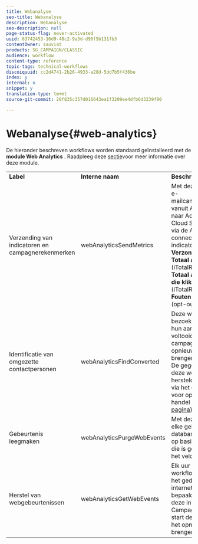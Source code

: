 ```yaml
---
title: Webanalyse
seo-title: Webanalyse
description: Webanalyse
seo-description: null
page-status-flag: never-activated
uuid: 63742453-16d9-48c2-9a3d-d96f5b131fb3
contentOwner: sauviat
products: SG_CAMPAIGN/CLASSIC
audience: workflow
content-type: reference
topic-tags: technical-workflows
discoiquuid: cc2d4741-2b26-4933-a28d-5dd7b5f436be
index: y
internal: n
snippet: y
translation-type: tm+mt
source-git-commit: 20f835c357d016643ea1f3209ee4dfb6d3239f90

---
```



# Webanalyse{#web-analytics}

De hieronder beschreven workflows worden standaard geïnstalleerd met de **module Web Analytics** . Raadpleeg deze [sectie](../../platform/using/adobe-analytics-data-connector.md)voor meer informatie over deze module.

<table> 
 <tbody> 
  <tr> 
   <td> <strong>Label</strong><br /> </td> 
   <td> <strong>Interne naam</strong><br /> </td> 
   <td> <strong>Beschrijving</strong><br /> </td> 
  </tr> 
  <tr> 
   <td> <span class="uicontrol">Verzending van indicatoren en campagnerekenmerken</span><br /> </td> 
   <td> <span class="uicontrol">webAnalyticsSendMetrics</span><br /> </td> 
   <td> Met deze workflow kunt u e-mailcampagneindicatoren vanuit Adobe Campaign naar Adobe Experience Cloud Suite verzenden via de Adobe® Genesis-connector. De betrokken indicatoren zijn als volgt: <strong>Verzonden</strong> (Verzonden), <strong>Totaal aantal van opent</strong> (iTotalRecipientOpen), <strong>Totaal aantal ontvangers die klikte</strong> (iTotalRecipientClick), <strong>Fouten</strong> (iError), <strong>Opt-Out</strong> (opt-out) (iOptOut).<br /> </td> 
  </tr> 
  <tr> 
   <td> <span class="uicontrol">Identificatie van omgezette contactpersonen</span><br /> </td> 
   <td> <span class="uicontrol">webAnalyticsFindConverted</span><br /> </td> 
   <td> Deze workflow indexeert bezoekers van de site die hun aankoop hebben voltooid na een campagne voor het opnieuw op de markt brengen van producten. De gegevens die door deze workflow worden hersteld, zijn toegankelijk via het efficiëntierapport <span class="uicontrol">voor</span> opnieuw in de handel brengen (zie deze <a href="../../platform/using/adobe-analytics-data-connector.md#creating-a-re-marketing-campaign"> pagina</a>). <br /> </td> 
  </tr> 
  <tr> 
   <td> <span class="uicontrol">Gebeurtenis leegmaken</span><br /> </td> 
   <td> <span class="uicontrol">webAnalyticsPurgeWebEvents</span><br /> </td> 
   <td> Met deze workflow kunt u elke gebeurtenis uit het databaseveld verwijderen op basis van de periode die is geconfigureerd in het veld <span class="uicontrol">Lifespan</span> . <br /> </td> 
  </tr> 
  <tr> 
   <td> <span class="uicontrol">Herstel van webgebeurtenissen</span><br /> </td> 
   <td> <span class="uicontrol">webAnalyticsGetWebEvents</span><br /> </td> 
   <td> Elk uur downloadt deze workflow segmenten op het gedrag van internetgebruikers op een bepaalde site, plaatst deze in de Adobe Campagne-database en start de workflow voor het opnieuw in de handel brengen. <br /> </td> 
  </tr> 
 </tbody> 
</table>

